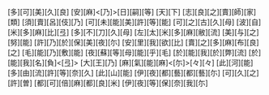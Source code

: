 [多][可][美][久][良] [安][麻]<[乃]>[日][嗣][等] [天][下] [志][良][之][賣][師][家][類] [須][賣][呂][伎][乃] [可][未][能][美][許][等][能] [可][之][古][久][母] [波][自][米][多][麻][比][弖] [多][不][刀][久][母] [左][太][米][多][麻][敝][流] [美][与][之][努][能] [許][乃][於][保][美][夜][尓] [安][里][我][欲][比] [賣][之][多][麻][布][良][之] [毛][能][乃][敷][能] [夜][蘇][等][母][能][乎][毛] [於][能][我][於][弊][流] [於][能][我][名][負]<[弖]> [大][王][乃] [麻][氣][能][麻]<[尓]>[々][々] [此][河][能] [多][由][流][許][等][奈][久] [此][山][能] [伊][夜][都][藝][都][藝][尓] [可][久][之][許][曽] [都][可][倍][麻][都][良][米] [伊][夜][等][保][奈][我][尓]
